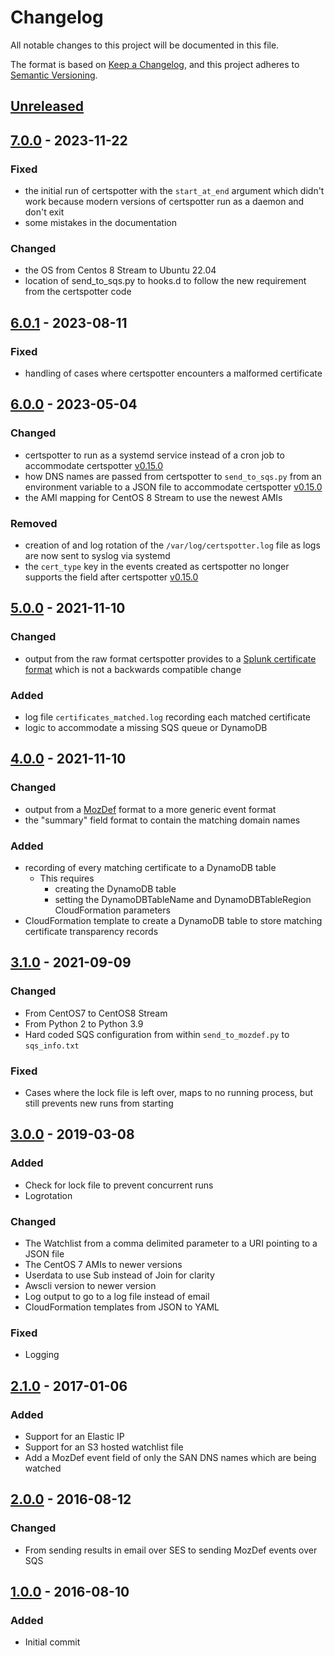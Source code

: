 # Changelog
All notable changes to this project will be documented in this file.

The format is based on [Keep a Changelog](https://keepachangelog.com/en/1.0.0/),
and this project adheres to [Semantic Versioning](https://semver.org/spec/v2.0.0.html).

## [Unreleased]

## [7.0.0] - 2023-11-22

### Fixed

- the initial run of certspotter with the `start_at_end` argument which didn't work because
  modern versions of certspotter run as a daemon and don't exit
- some mistakes in the documentation

### Changed

- the OS from Centos 8 Stream to Ubuntu 22.04
- location of send_to_sqs.py to hooks.d to follow the new requirement from the certspotter
  code

## [6.0.1] - 2023-08-11

### Fixed

- handling of cases where certspotter encounters a malformed certificate

## [6.0.0] - 2023-05-04

### Changed

- certspotter to run as a systemd service instead of a cron job to accommodate certspotter
  [v0.15.0](https://github.com/SSLMate/certspotter/blob/master/CHANGELOG.md#v0150-2023-02-08)
- how DNS names are passed from certspotter to `send_to_sqs.py` from an environment variable
  to a JSON file to accommodate certspotter [v0.15.0](https://github.com/SSLMate/certspotter/blob/master/CHANGELOG.md#v0150-2023-02-08)
- the AMI mapping for CentOS 8 Stream to use the newest AMIs

### Removed

- creation of and log rotation of the `/var/log/certspotter.log` file as logs are now sent
  to syslog via systemd
- the `cert_type` key in the events created as certspotter no longer supports the field
  after certspotter [v0.15.0](https://github.com/SSLMate/certspotter/blob/master/CHANGELOG.md#v0150-2023-02-08)

## [5.0.0] - 2021-11-10

### Changed
- output from the raw format certspotter provides to a 
  [Splunk certificate format](https://docs.splunk.com/Documentation/CIM/4.20.2/User/Certificates)
  which is not a backwards compatible change

### Added
- log file `certificates_matched.log` recording each matched certificate
- logic to accommodate a missing SQS queue or DynamoDB

## [4.0.0] - 2021-11-10

### Changed
- output from a [MozDef](https://github.com/mozilla/MozDef) format to a more 
  generic event format
- the "summary" field format to contain the matching domain names

### Added
- recording of every matching certificate to a DynamoDB table
  - This requires
    - creating the DynamoDB table
    - setting the DynamoDBTableName and DynamoDBTableRegion CloudFormation
      parameters
- CloudFormation template to create a DynamoDB table to store matching certificate
  transparency records

## [3.1.0] - 2021-09-09

### Changed
- From CentOS7 to CentOS8 Stream
- From Python 2 to Python 3.9
- Hard coded SQS configuration from within `send_to_mozdef.py` to `sqs_info.txt`

### Fixed
- Cases where the lock file is left over, maps to no running process, but still prevents new runs from starting

## [3.0.0] - 2019-03-08

### Added
- Check for lock file to prevent concurrent runs
- Logrotation
 
### Changed
- The Watchlist from a comma delimited parameter to a URI pointing to a JSON file
- The CentOS 7 AMIs to newer versions
- Userdata to use Sub instead of Join for clarity
- Awscli version to newer version
- Log output to go to a log file instead of email
- CloudFormation templates from JSON to YAML

### Fixed
- Logging

## [2.1.0] - 2017-01-06

### Added
- Support for an Elastic IP
- Support for an S3 hosted watchlist file
- Add a MozDef event field of only the SAN DNS names which are being watched

## [2.0.0] - 2016-08-12

### Changed
- From sending results in email over SES to sending MozDef events over SQS

## [1.0.0] - 2016-08-10

### Added
- Initial commit

[Unreleased]: https://github.com/mozilla/certspotter-cloudformation/compare/v7.0.0...HEAD
[7.0.0]: https://github.com/mozilla/certspotter-cloudformation/compare/v6.0.1...v7.0.0
[6.0.1]: https://github.com/mozilla/certspotter-cloudformation/compare/v6.0.0...v6.0.1
[6.0.0]: https://github.com/mozilla/certspotter-cloudformation/compare/v5.0.0...v6.0.0
[5.0.0]: https://github.com/mozilla/certspotter-cloudformation/compare/v4.0.0...v5.0.0
[4.0.0]: https://github.com/mozilla/certspotter-cloudformation/compare/v3.1.0...v4.0.0
[3.1.0]: https://github.com/mozilla/certspotter-cloudformation/compare/v3.0.0...v3.1.0
[3.0.0]: https://github.com/mozilla/certspotter-cloudformation/compare/v2.1.0...v3.0.0
[2.1.0]: https://github.com/mozilla/certspotter-cloudformation/compare/v2.0.0...v2.1.0
[2.0.0]: https://github.com/mozilla/certspotter-cloudformation/compare/v1.0.0...v2.0.0
[1.0.0]: https://github.com/mozilla/certspotter-cloudformation/releases/tag/v1.0.0